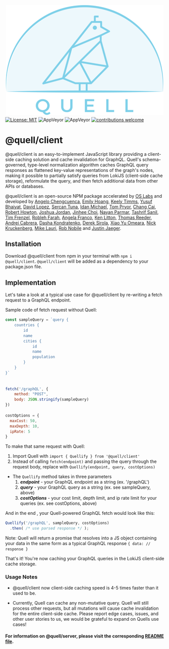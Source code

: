 <p align="center"><img src="./assets/quell-logo-no-padding.png" width='500' style="margin-top: 10px; margin-bottom: -10px;"></p>

[![License: MIT](https://img.shields.io/badge/License-MIT-yellow.svg)](https://github.com/open-source-labs/Quell/blob/master/LICENSE)
![AppVeyor](https://img.shields.io/badge/build-passing-brightgreen.svg)
![AppVeyor](https://img.shields.io/badge/version-3.1.1-blue.svg)
[![contributions welcome](https://img.shields.io/badge/contributions-welcome-brightgreen.svg?style=flat)](https://github.com/open-source-labs/Quell/issues)

# @quell/client

@quell/client is an easy-to-implement JavaScript library providing a client-side caching solution and cache invalidation for GraphQL. Quell's schema-governed, type-level normalization algorithm caches GraphQL query responses as flattened key-value representations of the graph's nodes, making it possible to partially satisfy queries from LokiJS (client-side cache storage), reformulate the query, and then fetch additional data from other APIs or databases.

@quell/client is an open-source NPM package accelerated by [OS Labs](https://github.com/open-source-labs) and developed by [Angelo Chengcuenca](https://github.com/amchengcuenca), [Emily Hoang](https://github.com/emilythoang), [Keely Timms](https://github.com/keelyt), [Yusuf Bhaiyat](https://github.com/yusuf-bha), [David Lopez](https://github.com/DavidMPLopez), [Sercan Tuna](https://github.com/srcntuna), [Idan Michael](https://github.com/IdanMichael), [Tom Pryor](https://github.com/Turmbeoz), [Chang Cai](https://github.com/ccai89), [Robert Howton](https://github.com/roberthowton), [Joshua Jordan](https://github.com/jjordan-90), [Jinhee Choi](https://github.com/jcroadmovie), [Nayan Parmar](https://github.com/nparmar1), [Tashrif Sanil](https://github.com/tashrifsanil), [Tim Frenzel](https://github.com/TimFrenzel), [Robleh Farah](https://github.com/farahrobleh), [Angela Franco](https://github.com/ajfranco18), [Ken Litton](https://github.com/kenlitton), [Thomas Reeder](https://github.com/nomtomnom), [Andrei Cabrera](https://github.com/Andreicabrerao), [Dasha Kondratenko](https://github.com/dasha-k), [Derek Sirola](https://github.com/dsirola1), [Xiao Yu Omeara](https://github.com/xyomeara), [Nick Kruckenberg](https://github.com/kruckenberg), [Mike Lauri](https://github.com/MichaelLauri), [Rob Nobile](https://github.com/RobNobile) and [Justin Jaeger](https://github.com/justinjaeger).

## Installation

Download @quell/client from npm in your terminal with `npm i @quell/client`.
`@quell/client` will be added as a dependency to your package.json file.

## Implementation

Let's take a look at a typical use case for @quell/client by re-writing a fetch request to a GraphQL endpoint.

Sample code of fetch request without Quell:

```javascript
const sampleQuery = `query {
    countries {
        id
        name
        cities {
            id
            name
            population
        }
    }
}`


fetch('/graphQL', {
    method: "POST",
    body: JSON.stringify(sampleQuery)
})

costOptions = {
  maxCost: 50,
  maxDepth: 10,
  ipRate: 5 
}
```

To make that same request with Quell:

1. Import Quell with `import { Quellify } from '@quell/client'`
2. Instead of calling `fetch(endpoint)` and passing the query through the request body, replace with `Quellify(endpoint, query, costOptions)`

- The `Quellify` method takes in three parameters
  1. **_endpoint_** - your GraphQL endpoint as a string (ex. '/graphQL')
  2. **_query_** - your GraphQL query as a string (ex. see sampleQuery, above)
  3. **_costOptions_** - your cost limit, depth limit, and ip rate limit for your queries (ex. see costOptions, above)


And in the end , your Quell-powered GraphQL fetch would look like this:

```javascript
Quellify('/graphQL', sampleQuery, costOptions)
  .then( /* use parsed response */ );
```

Note: Quell will return a promise that resolves into a JS object containing your data in the same form as a typical GraphQL response `{ data: // response }`

That's it! You're now caching your GraphQL queries in the LokiJS client-side cache storage.

### Usage Notes

- @quell/client now client-side caching speed is 4-5 times faster than it used to be.

- Currently, Quell can cache any non-mutative query. Quell will still process other requests, but all mutations will cause cache invalidation for the entire client-side cache. Please report edge cases, issues, and other user stories to us, we would be grateful to expand on Quells use cases! 

#### For information on @quell/server, please visit the corresponding [README file](https://github.com/open-source-labs/Quell/tree/master/quell-server).
